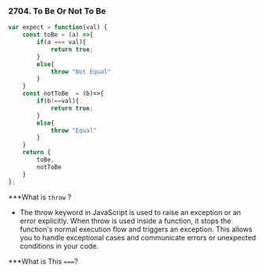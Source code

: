 ### 2704. To Be Or Not To Be

```js
var expect = function(val) {
    const toBe = (a) =>{
        if(a === val){
            return true;
        }
        else{
            throw "Not Equal"
        }
    }
    const notToBe  = (b)=>{
        if(b!==val){
            return true;
        }
        else{
            throw "Equal"
        }
    }
    return {
        toBe,
        notToBe
    }
};
```

***What is `throw` ?

* The throw keyword in JavaScript is used to raise an exception or an error explicitly. When throw is used inside a function, it stops the function's normal execution flow and triggers an exception. This allows you to handle exceptional cases and communicate errors or unexpected conditions in your code.

***What is This `===`?




